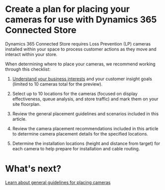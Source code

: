 

# Create a plan for placing your cameras for use with Dynamics 365 Connected Store

Dynamics 365 Connected Store requires Loss Prevention (LP) cameras installed within your space to process customer actions as they 
move and interact within your store.

When determining where to place your cameras, we recommend working through this checklist:

1.	[Understand your business interests](determine-business-interests.md) and your customer insight goals (limited to 10 cameras total 
for the preview).

2.	Select up to 10 locations for the cameras (focused on display effectiveness, queue analysis, and store traffic) and mark them on 
your site floorplan.

3.	Review the general placement guidelines and scenarios included in this article.

4.	Review the camera placement recommendations included in this article to determine camera placement details for the specified 
locations.

5.	Determine the installation locations (height and distance from target) for each camera to help prepare for installation and 
cable routing.

# What's next?

[Learn about general guidelines for placing cameras](camera-placement-general.md)
